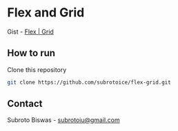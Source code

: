 # Flex and Grid

Gist - [Flex | Grid]([mailto:subrotoiu@gmail.com](https://gist.github.com/subrotoice/128411f202c40fd35346d6995102c109)) 

<!-- HOW TO RUN -->

## How to run

Clone this repository

```sh
git clone https://github.com/subrotoice/flex-grid.git
```

<!-- CONTACT -->

## Contact

Subroto Biswas - [subrotoiu@gmail.com](mailto:subrotoiu@gmail.com)
